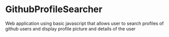 # GithubProfileSearcher

Web application using basic javascript that allows user to search profiles of github users and display profile picture and details of the user 
